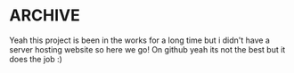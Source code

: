 # ARCHIVE
Yeah this project is been in the works for a long time but i didn't have a server hosting website so here we go! On github yeah its not the best but it does the job :)
